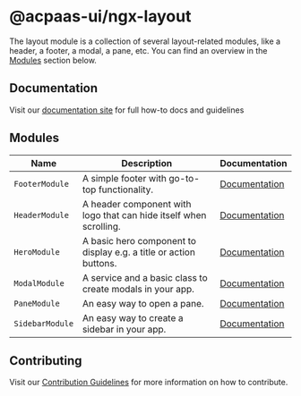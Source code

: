 # @acpaas-ui/ngx-layout

The layout module is a collection of several layout-related modules, like a header, a footer, a modal, a pane, etc.
You can find an overview in the [Modules](#modules) section below.

## Documentation

Visit our [documentation site](https://antwerp-ui.digipolis.be/) for full how-to docs and guidelines

## <a name="modules"></a>Modules

| Name         | Description | Documentation |
| -----------  | ------ | -------------------------- |
| `FooterModule` | A simple footer with go-to-top functionality.  | [Documentation](src/lib/footer/README.md) |
| `HeaderModule` | A header component with logo that can hide itself when scrolling. | [Documentation](src/lib/header/README.md) |
| `HeroModule` | A basic hero component to display e.g. a title or action buttons. | [Documentation](src/lib/hero/README.md) |
| `ModalModule` | A service and a basic class to create modals in your app. | [Documentation](src/lib/modal/README.md) |
| `PaneModule` | An easy way to open a pane. | [Documentation](src/lib/pane/README.md) |
| `SidebarModule` | An easy way to create a sidebar in your app. | [Documentation](src/lib/sidebar/README.md) |

## Contributing

Visit our [Contribution Guidelines](../../CONTRIBUTING.md) for more information on how to contribute.
